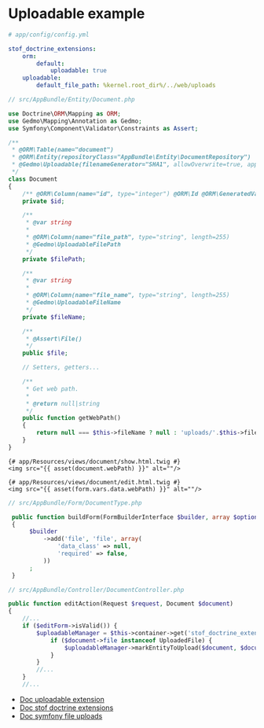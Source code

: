 Uploadable example
==================

```yml
# app/config/config.yml

stof_doctrine_extensions:
    orm:
        default:
            uploadable: true
    uploadable:
        default_file_path: %kernel.root_dir%/../web/uploads
```

```php
// src/AppBundle/Entity/Document.php

use Doctrine\ORM\Mapping as ORM;
use Gedmo\Mapping\Annotation as Gedmo;
use Symfony\Component\Validator\Constraints as Assert;

/**
 * @ORM\Table(name="document")
 * @ORM\Entity(repositoryClass="AppBundle\Entity\DocumentRepository")
 * @Gedmo\Uploadable(filenameGenerator="SHA1", allowOverwrite=true, appendNumber=true)
 */
class Document
{
    /** @ORM\Column(name="id", type="integer") @ORM\Id @ORM\GeneratedValue(strategy="AUTO") */
    private $id;

    /**
     * @var string
     *
     * @ORM\Column(name="file_path", type="string", length=255)
     * @Gedmo\UploadableFilePath
     */
    private $filePath;

    /**
     * @var string
     *
     * @ORM\Column(name="file_name", type="string", length=255)
     * @Gedmo\UploadableFileName
     */
    private $fileName;

    /**
     * @Assert\File()
     */
    public $file;

    // Setters, getters...

    /**
     * Get web path.
     *
     * @return null|string
     */
    public function getWebPath()
    {
        return null === $this->fileName ? null : 'uploads/'.$this->fileName;
    }
}
```

```twig
{# app/Resources/views/document/show.html.twig #}
<img src="{{ asset(document.webPath) }}" alt=""/>

{# app/Resources/views/document/edit.html.twig #}
<img src="{{ asset(form.vars.data.webPath) }}" alt=""/>
```

```php
// src/AppBundle/Form/DocumentType.php 

 public function buildForm(FormBuilderInterface $builder, array $options)
 {
      $builder
          ->add('file', 'file', array(
              'data_class' => null,
              'required' => false,
          ))
      ;
 }
```

```php
// src/AppBundle/Controller/DocumentController.php

public function editAction(Request $request, Document $document)
{
    //...
    if ($editForm->isValid()) {
        $uploadableManager = $this->container->get('stof_doctrine_extensions.uploadable.manager');
            if ($document->file instanceof UploadedFile) {
                $uploadableManager->markEntityToUpload($document, $document->file);
            }
        }
        //...
    }
    //...
```

- [Doc uploadable extension](https://github.com/Atlantic18/DoctrineExtensions/blob/master/doc/uploadable.md)
- [Doc stof doctrine extensions](https://github.com/stof/StofDoctrineExtensionsBundle/blob/master/Resources/doc/index.rst)
- [Doc symfony file uploads](http://symfony.com/doc/current/cookbook/doctrine/file_uploads.html)
